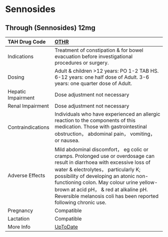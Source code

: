 # Sennosides

## Through (Sennosides) 12mg

| TAH Drug Code      | [OTHR](https://www.tahsda.org.tw/drugs/hissearch.php?drug_code=OTHR)                                                                                                                                                                                                                                                                                             |
|:-------------------|:-----------------------------------------------------------------------------------------------------------------------------------------------------------------------------------------------------------------------------------------------------------------------------------------------------------------------------------------------------------------|
| Indications        | Treatment of constipation & for bowel evacuation before investigational procedures or surgery.                                                                                                                                                                                                                                                                   |
| Dosing             | Adult & children >12 years: PO 1-2 TAB HS. 6-12 years: one half dose of Adult. 3-6 years: one quarter dose of Adult.                                                                                                                                                                                                                                             |
| Hepatic Impairment | Dose adjustment not necessary                                                                                                                                                                                                                                                                                                                                    |
| Renal Impairment   | Dose adjustment not necessary                                                                                                                                                                                                                                                                                                                                    |
| Contraindications  | Individuals who have experienced an allergic reaction to the components of this medication. Those with gastrointestinal obstruction， abdominal pain， vomiting， or nausea.                                                                                                                                                                                     |
| Adverse Effects    | Mild abdominal discomfort， eg colic or cramps. Prolonged use or overdosage can result in diarrhoea with excessive loss of water & electrolytes， particularly K; possibility of developing an atonic non-functioning colon. May colour urine yellow-brown at acid pH， & red at alkaline pH. Reversible melanosis coli has been reported following chronic use. |
| Pregnancy          | Compatible                                                                                                                                                                                                                                                                                                                                                       |
| Lactation          | Compatible                                                                                                                                                                                                                                                                                                                                                       |
| More Info          | [UpToDate](https://www.uptodate.com/contents/senna-drug-information)                                                                                                                                                                                                                                                                                             |

